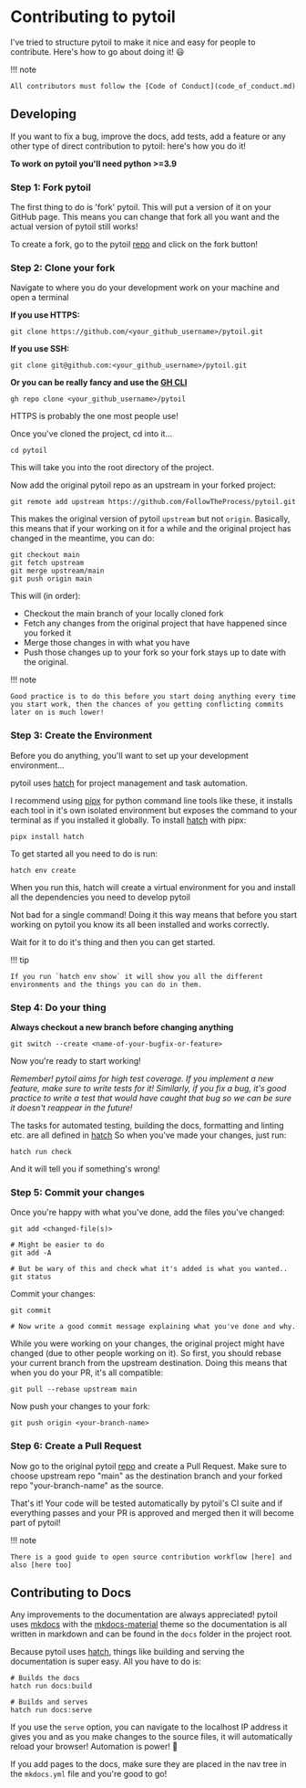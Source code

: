 # Contributing to pytoil

I've tried to structure pytoil to make it nice and easy for people to contribute. Here's how to go about doing it! :smiley:

!!! note

    All contributors must follow the [Code of Conduct](code_of_conduct.md)

## Developing

If you want to fix a bug, improve the docs, add tests, add a feature or any other type of direct contribution to pytoil: here's how you do it!

**To work on pytoil you'll need python >=3.9**

### Step 1: Fork pytoil

The first thing to do is 'fork' pytoil. This will put a version of it on your GitHub page. This means you can change that fork all you want and the actual version of pytoil still works!

To create a fork, go to the pytoil [repo] and click on the fork button!

### Step 2: Clone your fork

Navigate to where you do your development work on your machine and open a terminal

**If you use HTTPS:**

```shell
git clone https://github.com/<your_github_username>/pytoil.git
```

**If you use SSH:**

```shell
git clone git@github.com:<your_github_username>/pytoil.git
```

**Or you can be really fancy and use the [GH CLI]**

```shell
gh repo clone <your_github_username>/pytoil
```

HTTPS is probably the one most people use!

Once you've cloned the project, cd into it...

```shell
cd pytoil
```

This will take you into the root directory of the project.

Now add the original pytoil repo as an upstream in your forked project:

```shell
git remote add upstream https://github.com/FollowTheProcess/pytoil.git
```

This makes the original version of pytoil `upstream` but not `origin`. Basically, this means that if your working on it for a while and the original project has changed in the meantime, you can do:

```shell
git checkout main
git fetch upstream
git merge upstream/main
git push origin main
```

This will (in order):

* Checkout the main branch of your locally cloned fork
* Fetch any changes from the original project that have happened since you forked it
* Merge those changes in with what you have
* Push those changes up to your fork so your fork stays up to date with the original.

!!! note

    Good practice is to do this before you start doing anything every time you start work, then the chances of you getting conflicting commits later on is much lower!

### Step 3: Create the Environment

Before you do anything, you'll want to set up your development environment...

pytoil uses [hatch] for project management and task automation.

I recommend using [pipx] for python command line tools like these, it installs each tool in it's own isolated environment but exposes the command to your terminal as if you installed it globally. To install [hatch] with pipx:

```shell
pipx install hatch
```

To get started all you need to do is run:

```shell
hatch env create
```

When you run this, hatch will create a virtual environment for you and install all the dependencies you need to develop pytoil

Not bad for a single command! Doing it this way means that before you start working on pytoil you know its all been installed and works correctly.

Wait for it to do it's thing and then you can get started.

!!! tip

    If you run `hatch env show` it will show you all the different environments and the things you can do in them.

### Step 4: Do your thing

**Always checkout a new branch before changing anything**

```shell
git switch --create <name-of-your-bugfix-or-feature>
```

Now you're ready to start working!

*Remember! pytoil aims for high test coverage. If you implement a new feature, make sure to write tests for it! Similarly, if you fix a bug, it's good practice to write a test that would have caught that bug so we can be sure it doesn't reappear in the future!*

The tasks for automated testing, building the docs, formatting and linting etc. are all defined in [hatch] So when you've made your changes, just run:

```shell
hatch run check
```

And it will tell you if something's wrong!

### Step 5: Commit your changes

Once you're happy with what you've done, add the files you've changed:

```shell
git add <changed-file(s)>

# Might be easier to do
git add -A

# But be wary of this and check what it's added is what you wanted..
git status
```

Commit your changes:

```shell
git commit

# Now write a good commit message explaining what you've done and why.
```

While you were working on your changes, the original project might have changed (due to other people working on it). So first, you should rebase your current branch from the upstream destination. Doing this means that when you do your PR, it's all compatible:

```shell
git pull --rebase upstream main
```

Now push your changes to your fork:

```shell
git push origin <your-branch-name>
```

### Step 6: Create a Pull Request

Now go to the original pytoil [repo] and create a Pull Request. Make sure to choose upstream repo "main" as the destination branch and your forked repo "your-branch-name" as the source.

That's it! Your code will be tested automatically by pytoil's CI suite and if everything passes and your PR is approved and merged then it will become part of pytoil!

!!! note

    There is a good guide to open source contribution workflow [here] and also [here too]

## Contributing to Docs

Any improvements to the documentation are always appreciated! pytoil uses [mkdocs] with the [mkdocs-material] theme so the documentation is all written in markdown and can be found in the `docs` folder in the project root.

Because pytoil uses [hatch], things like building and serving the documentation is super easy. All you have to do is:

```shell
# Builds the docs
hatch run docs:build

# Builds and serves
hatch run docs:serve
```

If you use the `serve` option, you can navigate to the localhost IP address it gives you and as you make changes to the source files, it will automatically reload your browser! Automation is power! :robot:

If you add pages to the docs, make sure they are placed in the nav tree in the `mkdocs.yml` file and you're good to go!

[GH CLI]: https://cli.github.com
[repo]: https://github.com/FollowTheProcess/pytoil
[mkdocs]: https://www.mkdocs.org
[mkdocs-material]: https://squidfunk.github.io/mkdocs-material/
[pipx]: https://pypa.github.io/pipx/installation/
[hatch]: https://hatch.pypa.io/latest/
